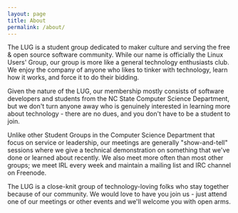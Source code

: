 ```yaml
---
layout: page
title: About
permalink: /about/
---
```


<p>
The LUG is a student group dedicated to maker culture and serving the free & open source software community.
While our name is officially the Linux Users' Group, our group is more like a general technology enthusiasts club.
We enjoy the company of anyone who likes to tinker with technology, learn how it works, and force it to do their
bidding.
</p>

<p>
Given the nature of the LUG, our membership mostly consists of software developers and students from the NC State
Computer Science Department, but we don't turn anyone away who is genuinely interested in learning more about
technology - there are no dues, and you don't have to be a student to join.
</p>

<p>
Unlike other Student Groups in the Computer Science Department that focus on service or leadership, our meetings
are generally "show-and-tell" sessions where we give a technical demonstration on something that we've done or
learned about recently. We also meet more often than most other groups; we meet IRL every week
and maintain a mailing list and IRC channel on Freenode.
</p>

<p>
The LUG is a close-knit group of technology-loving folks who stay together because of our community. We would love
to have you join us - just attend one of our meetings or other events and we'll welcome you with open arms.
</p>
